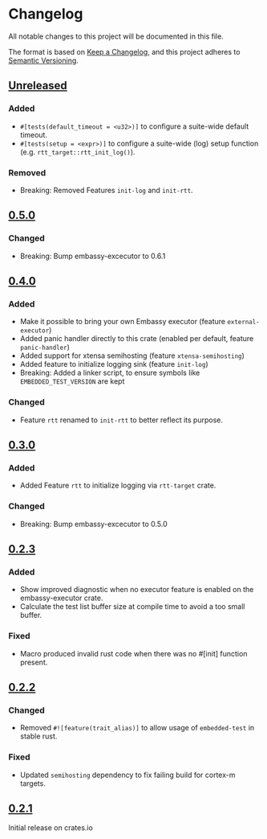 # Changelog

All notable changes to this project will be documented in this file.

The format is based on [Keep a Changelog](https://keepachangelog.com/en/1.0.0/),
and this project adheres to [Semantic Versioning](https://semver.org/spec/v2.0.0.html).

## [Unreleased]

### Added

- `#[tests(default_timeout = <u32>)]` to configure a suite-wide default timeout.
- `#[tests(setup = <expr>)]` to configure a suite-wide (log) setup function (e.g. `rtt_target::rtt_init_log()`).

### Removed

- Breaking: Removed Features `init-log` and `init-rtt`.

## [0.5.0]

### Changed

- Breaking: Bump embassy-excecutor to 0.6.1

## [0.4.0]

### Added

- Make it possible to bring your own Embassy executor (feature `external-executor`)
- Added panic handler directly to this crate (enabled per default, feature `panic-handler`)
- Added support for xtensa semihosting (feature `xtensa-semihosting`)
- Added feature to initialize logging sink (feature `init-log`)
- Breaking: Added a linker script, to ensure symbols like `EMBEDDED_TEST_VERSION` are kept

### Changed

- Feature `rtt` renamed to `init-rtt` to better reflect its purpose.

## [0.3.0]

### Added

- Added Feature `rtt` to initialize logging via `rtt-target` crate.

### Changed

- Breaking: Bump embassy-excecutor to 0.5.0

## [0.2.3]

### Added

- Show improved diagnostic when no executor feature is enabled on the embassy-executor crate.
- Calculate the test list buffer size at compile time to avoid a too small buffer.

### Fixed

- Macro produced invalid rust code when there was no #[init] function present.

## [0.2.2]

### Changed

- Removed `#![feature(trait_alias)]` to allow usage of `embedded-test` in stable rust.

### Fixed

- Updated `semihosting` dependency to fix failing build for cortex-m targets.

## [0.2.1]

Initial release on crates.io

[unreleased]: https://github.com/probe-rs/embedded-test/compare/v0.5.0...master

[0.5.0]: https://github.com/probe-rs/embedded-test/compare/v0.4.0...v0.5.0

[0.4.0]: https://github.com/probe-rs/embedded-test/compare/v0.3.0...v0.4.0

[0.3.0]: https://github.com/probe-rs/embedded-test/compare/v0.2.3...v0.3.0

[0.2.3]: https://github.com/probe-rs/embedded-test/compare/v0.2.2...v0.2.3

[0.2.2]: https://github.com/probe-rs/embedded-test/compare/v0.2.1...v0.2.2

[0.2.1]: https://github.com/probe-rs/embedded-test/releases/tag/v0.2.1
